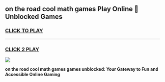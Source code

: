 
## on the road cool math games Play Online 👋 Unblocked Games
<h3>
<a href="https://news.freeplayer.one?title=on_the_road_cool_math_games&ref=17CMG">CLICK TO PLAY</a></h3>
<hr>

<h3>
<a href="https://news.freeplayer.one?title=on_the_road_cool_math_games&ref=17CMG">CLICK 2 PLAY</a>
  
</h3>

<a href="https://news.freeplayer.one?title=on_the_road_cool_math_games&ref=17CMG/"><img src="https://clearcache.store/games.png"></a>


**on the road cool math games games unblocked: Your Gateway to Fun and Accessible Online Gaming**
